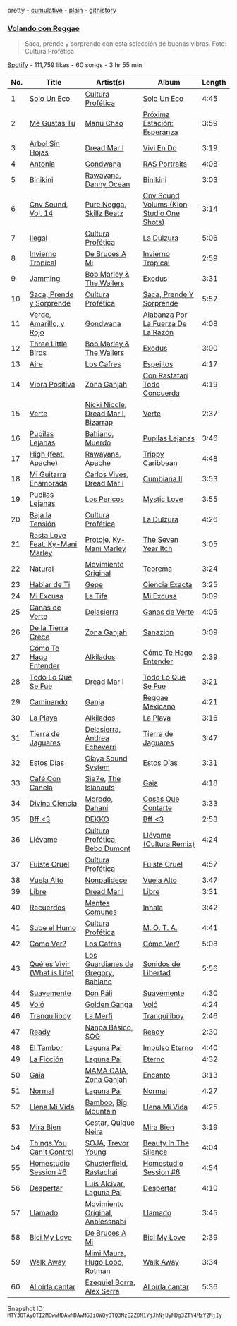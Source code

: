 pretty - [cumulative](/playlists/cumulative/37i9dQZF1DX4Ux6OGNoFON.md) - [plain](/playlists/plain/37i9dQZF1DX4Ux6OGNoFON) - [githistory](https://github.githistory.xyz/mackorone/spotify-playlist-archive/blob/main/playlists/plain/37i9dQZF1DX4Ux6OGNoFON)

### [Volando con Reggae](https://open.spotify.com/playlist/37i9dQZF1DX4Ux6OGNoFON)

> Saca, prende y sorprende con esta selección de buenas vibras\. Foto: Cultura Profética

[Spotify](https://open.spotify.com/user/spotify) - 111,759 likes - 60 songs - 3 hr 55 min

| No. | Title | Artist(s) | Album | Length |
|---|---|---|---|---|
| 1 | [Solo Un Eco](https://open.spotify.com/track/4hWmuhICX1vxZOL1y8vYe4) | [Cultura Profética](https://open.spotify.com/artist/65HuWBUC1d8ty1q6J42Nfi) | [Solo Un Eco](https://open.spotify.com/album/5gZfKeS7i3RaNBrjn5Dbl0) | 4:45 |
| 2 | [Me Gustas Tu](https://open.spotify.com/track/6b37xrsNCWYIUphFBazqD6) | [Manu Chao](https://open.spotify.com/artist/6wH6iStAh4KIaWfuhf0NYM) | [Próxima Estación: Esperanza](https://open.spotify.com/album/4t1LLdXiWTfoywqricztFo) | 3:59 |
| 3 | [Arbol Sin Hojas](https://open.spotify.com/track/1B4XhExXA4NswSQPetDuEg) | [Dread Mar I](https://open.spotify.com/artist/1aw0Cdl1DIrtUrUA6fGbAR) | [Vivi En Do](https://open.spotify.com/album/1nqhr6N5KbIaUbsTXq5WCa) | 3:19 |
| 4 | [Antonia](https://open.spotify.com/track/5n40SAKMk89wdWyhTfWzx4) | [Gondwana](https://open.spotify.com/artist/4nSgEvZncnC5oNPVrtwnLd) | [RAS Portraits](https://open.spotify.com/album/5vqr9fcTKswnFS7WJKPax9) | 4:08 |
| 5 | [Binikini](https://open.spotify.com/track/1Iy4dJWborISHY9FHWGKPD) | [Rawayana](https://open.spotify.com/artist/2AbQwU2cuEGfD465wCXlg2), [Danny Ocean](https://open.spotify.com/artist/5H1nN1SzW0qNeUEZvuXjAj) | [Binikini](https://open.spotify.com/album/7jAzRi4PeWM3E2MJnBmedj) | 3:03 |
| 6 | [Cnv Sound, Vol\. 14](https://open.spotify.com/track/1vmRfKejQWsWnE3arhhEit) | [Pure Negga](https://open.spotify.com/artist/1F23hhbmyCMBq3BadxKNhk), [Skillz Beatz](https://open.spotify.com/artist/1mCTvKCE9hqsj2CnX81iUM) | [Cnv Sound Volums \(Kion Studio One Shots\)](https://open.spotify.com/album/6ofhc8WsOvmFP8lLb7b6v3) | 3:14 |
| 7 | [Ilegal](https://open.spotify.com/track/55nSQ0bhYhnN9Gr6yKAF86) | [Cultura Profética](https://open.spotify.com/artist/65HuWBUC1d8ty1q6J42Nfi) | [La Dulzura](https://open.spotify.com/album/0ma0z5JUPvi7ZZtfV8Di0A) | 5:06 |
| 8 | [Invierno Tropical](https://open.spotify.com/track/6zXHHDhDNcr9cxNBegn0WJ) | [De Bruces A Mi](https://open.spotify.com/artist/0Mib7yfd1ByhIhA1DmEeMg) | [Invierno Tropical](https://open.spotify.com/album/5scawj9AZxPfXlI3x930QR) | 2:59 |
| 9 | [Jamming](https://open.spotify.com/track/5LyfiK6iXEIBNEtcaGKohl) | [Bob Marley & The Wailers](https://open.spotify.com/artist/2QsynagSdAqZj3U9HgDzjD) | [Exodus](https://open.spotify.com/album/2mBbV0Ad6B4ydHMZlzAY7S) | 3:31 |
| 10 | [Saca, Prende y Sorprende](https://open.spotify.com/track/67v6edtYPUYnzaElq4U37Q) | [Cultura Profética](https://open.spotify.com/artist/65HuWBUC1d8ty1q6J42Nfi) | [Saca, Prende Y Sorprende](https://open.spotify.com/album/3fxbfhM7Cm7dKdSVvJAv8u) | 5:57 |
| 11 | [Verde, Amarillo, y Rojo](https://open.spotify.com/track/5LF6aosy1X8hqqDtsCYNrr) | [Gondwana](https://open.spotify.com/artist/4nSgEvZncnC5oNPVrtwnLd) | [Alabanza Por La Fuerza De La Razón](https://open.spotify.com/album/7mzgCNDT0IVvixRnHKcGmj) | 4:08 |
| 12 | [Three Little Birds](https://open.spotify.com/track/75FYqcxt1YEAtqDLrOeIJn) | [Bob Marley & The Wailers](https://open.spotify.com/artist/2QsynagSdAqZj3U9HgDzjD) | [Exodus](https://open.spotify.com/album/2mBbV0Ad6B4ydHMZlzAY7S) | 3:00 |
| 13 | [Aire](https://open.spotify.com/track/2hkJ7fYPM5V27pjxiPG2gg) | [Los Cafres](https://open.spotify.com/artist/2ST5XwWB4uXGKk2NXP8DUI) | [Espejitos](https://open.spotify.com/album/4D4Qd2NYRSnmd6wWh9VjVQ) | 4:17 |
| 14 | [Vibra Positiva](https://open.spotify.com/track/6srdU7rKLC5DOuVBWDpmyD) | [Zona Ganjah](https://open.spotify.com/artist/3yyWIPmsesks6c7uMnvNn2) | [Con Rastafari Todo Concuerda](https://open.spotify.com/album/6cdQ6F0AWi4lrolEwbCDYN) | 4:19 |
| 15 | [Verte](https://open.spotify.com/track/2mMZAd3ol9wGI2WJl4XJCF) | [Nicki Nicole](https://open.spotify.com/artist/2UZIAOlrnyZmyzt1nuXr9y), [Dread Mar I](https://open.spotify.com/artist/1aw0Cdl1DIrtUrUA6fGbAR), [Bizarrap](https://open.spotify.com/artist/716NhGYqD1jl2wI1Qkgq36) | [Verte](https://open.spotify.com/album/3NXbwVxHga0cmLdnRIDX64) | 2:37 |
| 16 | [Pupilas Lejanas](https://open.spotify.com/track/6tsPTremXK46tOWQfgjQXx) | [Bahiano](https://open.spotify.com/artist/3FXD2eQcHOiacO9qXENLUN), [Muerdo](https://open.spotify.com/artist/3Tn4gmQQde9am94ntk2NBq) | [Pupilas Lejanas](https://open.spotify.com/album/00vEFgnSrsj2EaiL9L06Cn) | 3:46 |
| 17 | [High \(feat\. Apache\)](https://open.spotify.com/track/5KQVSvivJ89ZFAPdsLLtyq) | [Rawayana](https://open.spotify.com/artist/2AbQwU2cuEGfD465wCXlg2), [Apache](https://open.spotify.com/artist/2pvyE8W9RWESQxkyAWZqgY) | [Trippy Caribbean](https://open.spotify.com/album/31sc4BgFQxSnnYtzjZMCmG) | 4:48 |
| 18 | [Mi Guitarra Enamorada](https://open.spotify.com/track/3P4tO3w6UnIiJy07b1RXCY) | [Carlos Vives](https://open.spotify.com/artist/4vhNDa5ycK0ST968ek7kRr), [Dread Mar I](https://open.spotify.com/artist/1aw0Cdl1DIrtUrUA6fGbAR) | [Cumbiana II](https://open.spotify.com/album/4fscMZmg0NKVmgDDDE6mA6) | 3:53 |
| 19 | [Pupilas Lejanas](https://open.spotify.com/track/4k3K6Ke6KfAWb7zyQWrTEA) | [Los Pericos](https://open.spotify.com/artist/7FnZWGw9lwOr7WzieTKEPR) | [Mystic Love](https://open.spotify.com/album/3yUzbMVyjAV7oU7G42rPUa) | 3:55 |
| 20 | [Baja la Tensión](https://open.spotify.com/track/1aptwqzmy2RxB3ODy7g8sY) | [Cultura Profética](https://open.spotify.com/artist/65HuWBUC1d8ty1q6J42Nfi) | [La Dulzura](https://open.spotify.com/album/0ma0z5JUPvi7ZZtfV8Di0A) | 4:26 |
| 21 | [Rasta Love Feat\. Ky\-Mani Marley](https://open.spotify.com/track/0cSkIGgh1uICEIcmEb1niw) | [Protoje](https://open.spotify.com/artist/7BGR8y1VZAWK2oR4zD9COr), [Ky\-Mani Marley](https://open.spotify.com/artist/1XTGADISSMRf8B4TcVGYUC) | [The Seven Year Itch](https://open.spotify.com/album/785pirNtohI84EfviUaGkq) | 3:05 |
| 22 | [Natural](https://open.spotify.com/track/3tsBwY0wRBkiy8EBOY3O7z) | [Movimiento Original](https://open.spotify.com/artist/50u2mXgysmTttY0BizYWAo) | [Teorema](https://open.spotify.com/album/4BrZpyJrJ3cPWgqIr6FLIU) | 3:24 |
| 23 | [Hablar de Ti](https://open.spotify.com/track/1vV2FBKYvu6sJDqzSCNgbI) | [Gepe](https://open.spotify.com/artist/1fHGzTSloWCtrlKfbLNVhM) | [Ciencia Exacta](https://open.spotify.com/album/4n65tDbR2iIn5e9jgo9Zwv) | 3:25 |
| 24 | [Mi Excusa](https://open.spotify.com/track/12B4atoKzPeSe0IdNo2r8b) | [La Tifa](https://open.spotify.com/artist/4iEgVksJc31oR01iG8vhGh) | [Mi Excusa](https://open.spotify.com/album/1QdadsZntZ10NyLP5fcFEm) | 3:09 |
| 25 | [Ganas de Verte](https://open.spotify.com/track/53LAYZeyIvplSdQTmEoeKC) | [Delasierra](https://open.spotify.com/artist/5fe8FJ3C3lkMkSKiOZkopk) | [Ganas de Verte](https://open.spotify.com/album/3iskV49V4RAvWSbHOBrgr7) | 4:05 |
| 26 | [De la Tierra Crece](https://open.spotify.com/track/7nNhXCXJpRm9GWmeQJ6LwR) | [Zona Ganjah](https://open.spotify.com/artist/3yyWIPmsesks6c7uMnvNn2) | [Sanazion](https://open.spotify.com/album/0zxOfn59rNMPrlgiZZiDzy) | 3:09 |
| 27 | [Cómo Te Hago Entender](https://open.spotify.com/track/2SWT2A1MuCYPBxT0UxzqQZ) | [Alkilados](https://open.spotify.com/artist/2DP9xStkVVv753RBiEHXQB) | [Cómo Te Hago Entender](https://open.spotify.com/album/0VsdN2UHYW5fzQbFpeLxGg) | 2:39 |
| 28 | [Todo Lo Que Se Fue](https://open.spotify.com/track/4B7SpIO8nXOzz8I8tkovqW) | [Dread Mar I](https://open.spotify.com/artist/1aw0Cdl1DIrtUrUA6fGbAR) | [Todo Lo Que Se Fue](https://open.spotify.com/album/5b6PeL5h1CFlENO13RKt4r) | 3:21 |
| 29 | [Caminando](https://open.spotify.com/track/5hirK8wva1Nh38fVwWdLlc) | [Ganja](https://open.spotify.com/artist/1BqQRFZhXGMUtOlGS1IvLt) | [Reggae Mexicano](https://open.spotify.com/album/5XtLOVnEN46fgRZOI216R4) | 4:21 |
| 30 | [La Playa](https://open.spotify.com/track/0VFp2NOB2gUYtD1raVIFir) | [Alkilados](https://open.spotify.com/artist/2DP9xStkVVv753RBiEHXQB) | [La Playa](https://open.spotify.com/album/0LZXfPCtqnaP9y4KsOMSWV) | 3:16 |
| 31 | [Tierra de Jaguares](https://open.spotify.com/track/3MRTSZkWkTG4SJi7QNXPmF) | [Delasierra](https://open.spotify.com/artist/5fe8FJ3C3lkMkSKiOZkopk), [Andrea Echeverri](https://open.spotify.com/artist/56WwKhBsxrWjpwXvJVLAjZ) | [Tierra de Jaguares](https://open.spotify.com/album/1f3bD7mMnjIXgNcKbCk9KF) | 3:47 |
| 32 | [Estos Días](https://open.spotify.com/track/1sU1f9ivTcNvxSDyygim3G) | [Olaya Sound System](https://open.spotify.com/artist/6sVCc3GjCgPU7Vk56h8Zi3) | [Estos Días](https://open.spotify.com/album/56HAfUfBAVGaPSwfaH0QJX) | 3:31 |
| 33 | [Café Con Canela](https://open.spotify.com/track/2gO1GVggSIcK90jZorJeHE) | [Sie7e](https://open.spotify.com/artist/11wOrJLuakmQqTuhXXW2xz), [The Islanauts](https://open.spotify.com/artist/3Fes3iYQgBEocYeRIFOwqx) | [Gaia](https://open.spotify.com/album/4PYQYYOE41VWrnr9OqqYYY) | 4:18 |
| 34 | [Divina Ciencia](https://open.spotify.com/track/3hDJm892PD8L4CC5diOAe9) | [Morodo](https://open.spotify.com/artist/2OnH4HpywAxWkSOEsyjdjn), [Dahani](https://open.spotify.com/artist/69CmKC6wHFltmcQHp7pPY9) | [Cosas Que Contarte](https://open.spotify.com/album/0FbrtoU78KgwG5vD1GlZGV) | 3:33 |
| 35 | [Bff <3](https://open.spotify.com/track/1i1RYy42uVr7KBCpA5Gjym) | [DEKKO](https://open.spotify.com/artist/6ZvYYrrfpb1Z7kICDyxWQE) | [Bff <3](https://open.spotify.com/album/25pzrcoYq32V2h8LNz42Wu) | 2:53 |
| 36 | [Llévame](https://open.spotify.com/track/30WCJ59jYKihaG8kgYEO9S) | [Cultura Profética](https://open.spotify.com/artist/65HuWBUC1d8ty1q6J42Nfi), [Bebo Dumont](https://open.spotify.com/artist/1K3l8XdgOtySWPTvBfhgYe) | [Llévame \(Cultura Remix\)](https://open.spotify.com/album/4Mh08dkc99DlRwpSu1Rkzy) | 4:24 |
| 37 | [Fuiste Cruel](https://open.spotify.com/track/4ElWiTXz0iz5vKO8X2L0hN) | [Cultura Profética](https://open.spotify.com/artist/65HuWBUC1d8ty1q6J42Nfi) | [Fuiste Cruel](https://open.spotify.com/album/3gFaZRToVe63cRTJJh94Yo) | 4:57 |
| 38 | [Vuela Alto](https://open.spotify.com/track/3k1c9kbmwpOcZGThO2grO7) | [Nonpalidece](https://open.spotify.com/artist/0W1EfnztQTHuv03MuMzWPe) | [Vuela Alto](https://open.spotify.com/album/4mMY9nRV4r91O5yt3j7i44) | 3:47 |
| 39 | [Libre](https://open.spotify.com/track/0PYSofowguTFMrl9aA3tZx) | [Dread Mar I](https://open.spotify.com/artist/1aw0Cdl1DIrtUrUA6fGbAR) | [Libre](https://open.spotify.com/album/1BYKAAHjo0MWRUSIAr8tjw) | 3:31 |
| 40 | [Recuerdos](https://open.spotify.com/track/5NXpReJZXtxr6CuxbhXzmB) | [Mentes Comunes](https://open.spotify.com/artist/2s8ywGGHH5OB5TfhVLwN48) | [Inhala](https://open.spotify.com/album/1PzqYNcfhWRwx4Q7XKIzi1) | 3:42 |
| 41 | [Sube el Humo](https://open.spotify.com/track/7ChGr8JqBeKaOhgvattRGs) | [Cultura Profética](https://open.spotify.com/artist/65HuWBUC1d8ty1q6J42Nfi) | [M\. O\. T\. A.](https://open.spotify.com/album/6vhnau5N0tJQLP26LVJLn7) | 4:41 |
| 42 | [Cómo Ver?](https://open.spotify.com/track/0MNpiDfmdKHbe5l2w0gq2w) | [Los Cafres](https://open.spotify.com/artist/2ST5XwWB4uXGKk2NXP8DUI) | [Cómo Ver?](https://open.spotify.com/album/0EKBRzjauMax0KqQAF8eZc) | 5:08 |
| 43 | [Qué es Vivir \(What is Life\)](https://open.spotify.com/track/0iOv981COUDmcUin4dTmaU) | [Los Guardianes de Gregory](https://open.spotify.com/artist/7yysL6dfPj3b9XHyZWkUWL), [Bahiano](https://open.spotify.com/artist/3FXD2eQcHOiacO9qXENLUN) | [Sonidos de Libertad](https://open.spotify.com/album/7JpJFHhcMt2EjqNXkeMyE4) | 5:56 |
| 44 | [Suavemente](https://open.spotify.com/track/0YZyA7EF2LeTat01RWWzGQ) | [Don Páli](https://open.spotify.com/artist/0vmHcxir9eaM0VLfstxKMt) | [Suavemente](https://open.spotify.com/album/7qRi1ylJhlb2Kr5Fb6XF4Q) | 4:30 |
| 45 | [Voló](https://open.spotify.com/track/4IXek6EkG8BwxvP9ODN5Fo) | [Golden Ganga](https://open.spotify.com/artist/54P0u0BOmRdmtEVPgcoZy0) | [Voló](https://open.spotify.com/album/35km1sHybswdMTiBP2Tpv8) | 4:24 |
| 46 | [Tranquiliboy](https://open.spotify.com/track/3IyiIBDEQmWP9Y17ueWWMB) | [La Merfi](https://open.spotify.com/artist/5TXJa9XiARe5SWqn8m5J9R) | [Tranquiliboy](https://open.spotify.com/album/6rHuYjxs5Oyu8Dqs0Jtbr7) | 2:46 |
| 47 | [Ready](https://open.spotify.com/track/105s2PTUiEcGtKsL1rl0Fl) | [Nanpa Básico](https://open.spotify.com/artist/1cUpGtXcSQsovNYEZOQgOG), [SOG](https://open.spotify.com/artist/18dspUI6gqabm5XCC2RcUD) | [Ready](https://open.spotify.com/album/6eSOrBQDFoAT27MUPHW5d4) | 2:30 |
| 48 | [El Tambor](https://open.spotify.com/track/2DzEvKYEkhNOymxnvIeXDf) | [Laguna Pai](https://open.spotify.com/artist/4NmvNRWDxYHYMKt4yiMljS) | [Impulso Eterno](https://open.spotify.com/album/745taLBsTAJAtYAHGQfaTP) | 4:40 |
| 49 | [La Ficción](https://open.spotify.com/track/3b2BDfSRZkcxl4J1TkDft5) | [Laguna Pai](https://open.spotify.com/artist/4NmvNRWDxYHYMKt4yiMljS) | [Eterno](https://open.spotify.com/album/0SRVZjqbjlg0oyiBmdrSEa) | 4:32 |
| 50 | [Gaia](https://open.spotify.com/track/4sxH0m1nMETWC6xvMzjk2s) | [MAMA GAIA](https://open.spotify.com/artist/5uvIzs93CiewRg46Q9VpCx), [Zona Ganjah](https://open.spotify.com/artist/3yyWIPmsesks6c7uMnvNn2) | [Encanto](https://open.spotify.com/album/3aJJdHEClW1YQarSSXaE9H) | 3:13 |
| 51 | [Normal](https://open.spotify.com/track/7coiBABUHNhnrtwartgZyV) | [Laguna Pai](https://open.spotify.com/artist/4NmvNRWDxYHYMKt4yiMljS) | [Normal](https://open.spotify.com/album/4TDHPkZFHmvX2NM5S6y73c) | 4:27 |
| 52 | [Llena Mi Vida](https://open.spotify.com/track/1rSDWwJkMrxCChahQDnkfu) | [Bamboo](https://open.spotify.com/artist/4Mp4FOTjHHQlFJki4p1lpZ), [Big Mountain](https://open.spotify.com/artist/0Jeckitay8SbvKwqAzWuYH) | [Llena Mi Vida](https://open.spotify.com/album/7xlXTMCcCDO7aapw0CRd7G) | 4:25 |
| 53 | [Mira Bien](https://open.spotify.com/track/55QuN0qYc4pnb001Ns8ZsK) | [Cestar](https://open.spotify.com/artist/1p5MGlN01vwR008ce7818d), [Quique Neira](https://open.spotify.com/artist/7BfDn0T1IbJiD0U8j27obe) | [Mira Bien](https://open.spotify.com/album/1dGNnwFx3AGB9cl38NQjf3) | 3:19 |
| 54 | [Things You Can't Control](https://open.spotify.com/track/5UjEmU8sBAJEr1q34eHqc4) | [SOJA](https://open.spotify.com/artist/2vaWvC8suCFkRXejDOK7EE), [Trevor Young](https://open.spotify.com/artist/6FdpwFQezfnM4CtJuh2zaJ) | [Beauty In The Silence](https://open.spotify.com/album/2DD5DNaMlATeJozoi2aWI9) | 4:04 |
| 55 | [Homestudio Session \#6](https://open.spotify.com/track/1FPCxlXeRijGMa6vuu04eK) | [Chusterfield](https://open.spotify.com/artist/3m6N2XBSZqfkujRvGYcdi8), [Rastachai](https://open.spotify.com/artist/050LEfCTHMWKFC2AI0DEBR) | [Homestudio Session \#6](https://open.spotify.com/album/5M3IROBJ77b2DnQ0vWgokk) | 4:54 |
| 56 | [Despertar](https://open.spotify.com/track/7wf3C5qwgiBiXY3YCaKDgV) | [Luis Alcivar](https://open.spotify.com/artist/69SJJJMUR2h236UcoC6fyF), [Laguna Pai](https://open.spotify.com/artist/4NmvNRWDxYHYMKt4yiMljS) | [Despertar](https://open.spotify.com/album/6TUe35D9POeGY30j0gv6Uo) | 4:10 |
| 57 | [Llamado](https://open.spotify.com/track/2JhNQJoJYc7SWkZgdVpGin) | [Movimiento Original](https://open.spotify.com/artist/50u2mXgysmTttY0BizYWAo), [Anblessnabi](https://open.spotify.com/artist/3uqqh1xh1gsFU2LRewg4x7) | [Llamado](https://open.spotify.com/album/0W6E96gtjauTn9qfb8yA0H) | 3:45 |
| 58 | [Bici My Love](https://open.spotify.com/track/22BdgcWpAFu7MLOg5pLOWP) | [De Bruces A Mi](https://open.spotify.com/artist/0Mib7yfd1ByhIhA1DmEeMg) | [Bici My Love](https://open.spotify.com/album/6sQV2XIyeMbmR8eADmkoZU) | 2:39 |
| 59 | [Walk Away](https://open.spotify.com/track/2aOgorHvy6GVgACinaoqUo) | [Mimi Maura](https://open.spotify.com/artist/4VKHNaUBImLsxPOCdG5Mwl), [Hugo Lobo](https://open.spotify.com/artist/50UQHipbWWMFQiT6DZYvHN), [Rotman](https://open.spotify.com/artist/7AdeMWeqQNVbth5VTo9gOf) | [Walk Away](https://open.spotify.com/album/4V4h1DHnwa4IHz4kBsrZ2f) | 3:34 |
| 60 | [Al oírla cantar](https://open.spotify.com/track/1GmzUjLKmccC28IAMFhW1t) | [Ezequiel Borra](https://open.spotify.com/artist/0SzGHC9KInmae0WJoM4aon), [Alex Serra](https://open.spotify.com/artist/3iUmseZo1IoMlJvhjxPy4r) | [Al oírla cantar](https://open.spotify.com/album/5fk1Gz6X5cPaFm9Yipm75h) | 5:36 |

Snapshot ID: `MTY3OTAyOTI2MCwwMDAwMDAwMGJiOWQyOTQ3NzE2ZDM1YjJhNjUyMDg3ZTY4MzY2MjIy`
